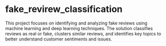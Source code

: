 # fake_revirew_classification
This project focuses on identifying and analyzing fake reviews using machine learning and deep learning techniques. 
The solution classifies reviews as real or fake, clusters similar reviews, and identifies key topics to better understand customer sentiments and issues.
